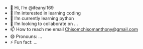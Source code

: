 - 👋 Hi, I’m @ifeanyi169
- 👀 I’m interested in learning coding
- 🌱 I’m currently learning python
- 💞️ I’m looking to collaborate on ...
- 📫 How to reach me email Chisomchisomanthony@gmail.com
- 😄 Pronouns: ...
- ⚡ Fun fact: ...

<!---
ifeanyi169/ifeanyi169 is a ✨ special ✨ repository because its `README.md` (this file) appears on your GitHub profile.
You can click the Preview link to take a look at your changes.
--->

